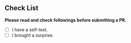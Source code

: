 ## Check List

**Please read and check followings before submitting a PR.**

- [ ] I have a self-test.
- [ ] I brought a surprise.